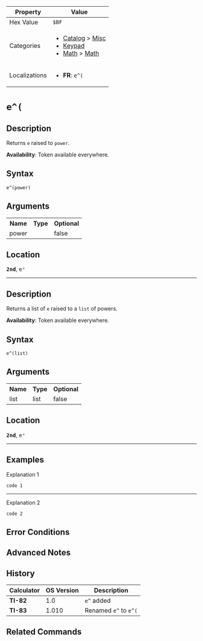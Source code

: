 | Property      | Value |
|---------------|-------|
| Hex Value     | `$BF`|
| Categories    | <ul><li>[Catalog](<../categories/Catalog.md>) > [Misc](<../categories/Catalog.md#Misc>)</li><li>[Keypad](<../categories/Keypad.md>)</li><li>[Math](<../categories/Math.md>) > [Math](<../categories/Math.md#Math>)</li></ul> |
| Localizations | <ul><li><b>FR</b>: `e^(`</li></ul> |

# `e^(`

## Description
Returns `e` raised to `power`.


<b>Availability</b>: Token available everywhere.

## Syntax
`e^(power)`

## Arguments
<table>
<tr><th>Name</th><th>Type</th><th>Optional</th></tr>

<tr><td>power</td><td></td><td>false</td></tr>

</table>

## Location
<tt><kbd><b>2nd</b></kbd></tt>, <kbd>eˣ</kbd>
<hr>

## Description
Returns a list of `e` raised to a `list` of powers.


<b>Availability</b>: Token available everywhere.

## Syntax
`e^(list)`

## Arguments
<table>
<tr><th>Name</th><th>Type</th><th>Optional</th></tr>

<tr><td>list</td><td>list</td><td>false</td></tr>

</table>

## Location
<tt><kbd><b>2nd</b></kbd></tt>, <kbd>eˣ</kbd>
<hr>

## Examples

Explanation 1
```ti-basic
code 1
```
---
Explanation 2
```ti-basic
code 2
```

## Error Conditions


## Advanced Notes


## History
| Calculator | OS Version | Description |
|------------|------------|-------------|
| <b>TI-82</b> | 1.0 | `e^` added |
| <b>TI-83</b> | 1.010 | Renamed `e^` to `e^(`

## Related Commands

